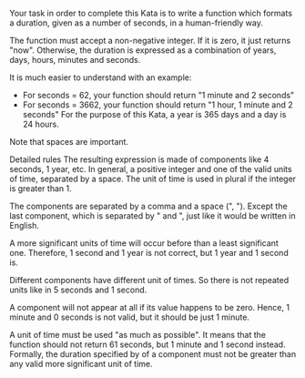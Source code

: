 ﻿Your task in order to complete this Kata is to write a function which formats a duration, given as a number of seconds,
in a human-friendly way.

The function must accept a non-negative integer. If it is zero, it just returns "now". Otherwise, the duration is
expressed as a combination of years, days, hours, minutes and seconds.

It is much easier to understand with an example:

* For seconds = 62, your function should return
  "1 minute and 2 seconds"
* For seconds = 3662, your function should return
  "1 hour, 1 minute and 2 seconds"
  For the purpose of this Kata, a year is 365 days and a day is 24 hours.

Note that spaces are important.

Detailed rules
The resulting expression is made of components like 4 seconds, 1 year, etc. In general, a positive integer and one of
the valid units of time, separated by a space. The unit of time is used in plural if the integer is greater than 1.

The components are separated by a comma and a space (", "). Except the last component, which is separated by " and ",
just like it would be written in English.

A more significant units of time will occur before than a least significant one. Therefore, 1 second and 1 year is not
correct, but 1 year and 1 second is.

Different components have different unit of times. So there is not repeated units like in 5 seconds and 1 second.

A component will not appear at all if its value happens to be zero. Hence, 1 minute and 0 seconds is not valid, but it
should be just 1 minute.

A unit of time must be used "as much as possible". It means that the function should not return 61 seconds, but 1 minute
and 1 second instead. Formally, the duration specified by of a component must not be greater than any valid more
significant unit of time.